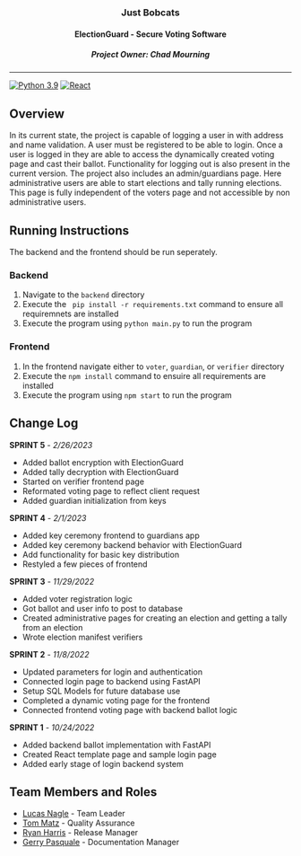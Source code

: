 
<div align="center">
  <h3> Just Bobcats</h3>
  <h4> ElectionGuard - Secure Voting Software</h4>
  <h5> Project Owner: Chad Mourning </h5>
</div>

------------------


[![Python 3.9](https://img.shields.io/badge/python-3.10-blue.svg)](https://www.python.org/downloads/release/python-3100/)
[![React](https://badges.aleen42.com/src/react.svg)](https://github.com/facebook/react)


## Overview
In its current state, the project is capable of logging a user in with address and name validation. A user must be registered to be able to login. Once a user is logged in they are able to access the dynamically created voting page and cast their ballot. Functionality for logging out is also present in the current version. The project also includes an admin/guardians page. Here administrative users are able to start elections and tally running elections. This page is fully independent of the voters page and not accessible by non administrative users.

## Running Instructions
The backend and the frontend should be run seperately.

### Backend

1. Navigate to the <code>backend</code> directory
2. Execute the <code> pip install -r requirements.txt</code> command to ensure all requiremnets are installed
3. Execute the program using <code>python main.py</code> to run the program

### Frontend

1. In the frontend navigate either to <code>voter</code>, <code>guardian</code>, or <code>verifier</code> directory
2. Execute the <code>npm install</code> command to ensuire all requirements are installed
3. Execute the program using <code>npm start</code> to run the program
 
## Change Log

**SPRINT 5** - *2/26/2023*

- Added ballot encryption with ElectionGuard
- Added tally decryption with ElectionGuard
- Started on verifier frontend page
- Reformated voting page to reflect client request
- Added guardian initialization from keys

**SPRINT 4** - *2/1/2023*

- Added key ceremony frontend to guardians app
- Added key ceremony backend behavior with ElectionGuard
- Add functionality for basic key distribution
- Restyled a few pieces of frontend

**SPRINT 3** - *11/29/2022*

- Added voter registration logic
- Got ballot and user info to post to database
- Created administrative pages for creating an election and getting a tally from an election
- Wrote election manifest verifiers

**SPRINT 2** - *11/8/2022*

- Updated parameters for login and authentication
- Connected login page to backend using FastAPI
- Setup SQL Models for future database use
- Completed a dynamic voting page for the frontend
- Connected frontend voting page with backend ballot logic

**SPRINT 1** - *10/24/2022*

- Added backend ballot implementation with FastAPI
- Created React template page and sample login page
- Added early stage of login backend system

## Team Members and Roles
- [Lucas Nagle](https://github.com/Ln077218) - Team Leader
- [Tom Matz](https://github.com/tommatz) - Quality Assurance
- [Ryan Harris](https://github.com/C1ickz) - Release Manager
- [Gerry Pasquale](https://github.com/Gerry0191) - Documentation Manager
